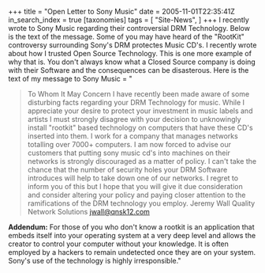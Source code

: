 +++
title = "Open Letter to Sony Music"
date = 2005-11-01T22:35:41Z
in_search_index = true
[taxonomies]
tags = [
	"Site-News",
]
+++
I recently wrote to Sony Music regarding their controversial DRM Technology. Below is the text of the message. Some of you may have heard of the "RootKit" controversy surrounding Sony's DRM protectes Music CD's. I recently wrote about how I trusted Open Source Technology. This is one more example of why that is. You don't always know what a Closed Source company is doing with their Software and the consequences can be disasterous. Here is the text of my message to Sony Music = "<blockquote>To Whom It May Concern I have recently been made aware of some disturbing facts regarding your DRM Technology for music. While I appreciate your desire to protect your investment in music labels and artists I must strongly disagree with your decision to unknowingly install "rootkit" based technology on computers that have these CD's inserted into them. I work for a company that manages networks totalling over 7000+ computers. I am now forced to advise our customers that putting sony music cd's into machines on their networks is strongly discouraged as a matter of policy. I can't take the chance that the number of security holes your DRM Software introduces will help to take down one of our networks. I regret to inform you of this but I hope that you will give it due consideration and consider altering your policy and paying closer attention to the ramifications of the DRM technology you employ. Jeremy Wall Quality Network Solutions jwall@qnsk12.com </blockquote> <strong>Addendum:</strong> For those of you who don't know a rootkit is an application that embeds itself into your operating system at a very deep level and allows the creator to control your computer without your knowledge. It is often employed by a hackers to remain undetected once they are on your system. Sony's use of the technology is highly irresponsible."
